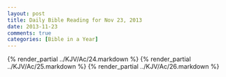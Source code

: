 ```yaml
---
layout: post
title: Daily Bible Reading for Nov 23, 2013
date: 2013-11-23
comments: true
categories: [Bible in a Year]
---
```

{% render_partial ../KJV/Ac/24.markdown %}
{% render_partial ../KJV/Ac/25.markdown %}
{% render_partial ../KJV/Ac/26.markdown %}
